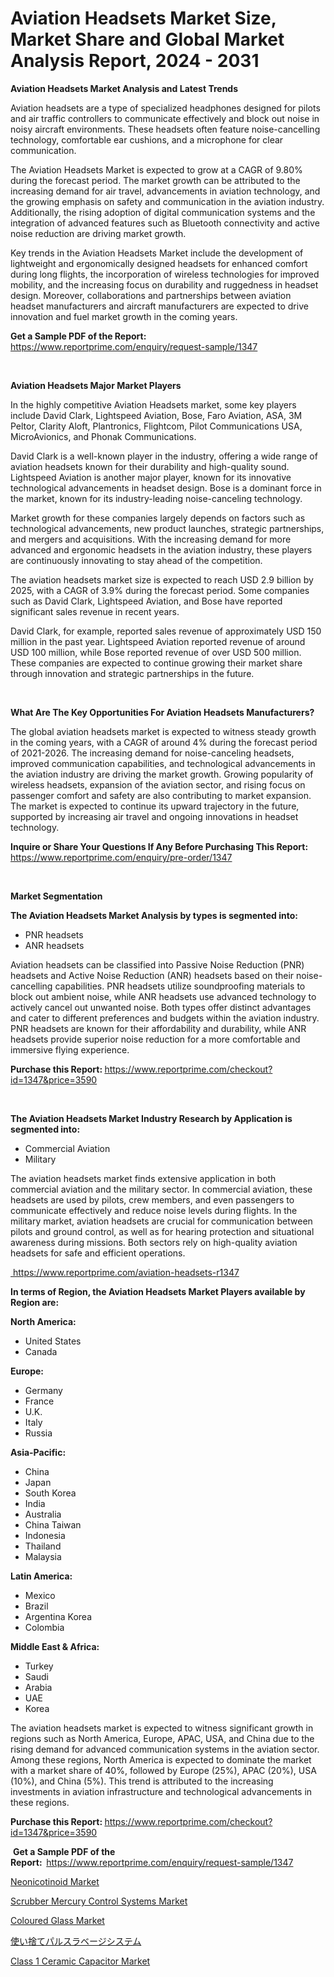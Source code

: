 <p><h1>Aviation Headsets Market Size, Market Share and Global Market Analysis Report, 2024 - 2031</h1></p><p><strong>Aviation Headsets Market Analysis and Latest Trends</strong></p>
<p><p>Aviation headsets are a type of specialized headphones designed for pilots and air traffic controllers to communicate effectively and block out noise in noisy aircraft environments. These headsets often feature noise-cancelling technology, comfortable ear cushions, and a microphone for clear communication.</p><p>The Aviation Headsets Market is expected to grow at a CAGR of 9.80% during the forecast period. The market growth can be attributed to the increasing demand for air travel, advancements in aviation technology, and the growing emphasis on safety and communication in the aviation industry. Additionally, the rising adoption of digital communication systems and the integration of advanced features such as Bluetooth connectivity and active noise reduction are driving market growth.</p><p>Key trends in the Aviation Headsets Market include the development of lightweight and ergonomically designed headsets for enhanced comfort during long flights, the incorporation of wireless technologies for improved mobility, and the increasing focus on durability and ruggedness in headset design. Moreover, collaborations and partnerships between aviation headset manufacturers and aircraft manufacturers are expected to drive innovation and fuel market growth in the coming years.</p></p>
<p><strong>Get a Sample PDF of the Report:&nbsp;</strong> <a href="https://www.reportprime.com/enquiry/request-sample/1347">https://www.reportprime.com/enquiry/request-sample/1347</a></p>
<p>&nbsp;</p>
<p><strong>Aviation Headsets Major Market Players</strong></p>
<p><p>In the highly competitive Aviation Headsets market, some key players include David Clark, Lightspeed Aviation, Bose, Faro Aviation, ASA, 3M Peltor, Clarity Aloft, Plantronics, Flightcom, Pilot Communications USA, MicroAvionics, and Phonak Communications. </p><p>David Clark is a well-known player in the industry, offering a wide range of aviation headsets known for their durability and high-quality sound. Lightspeed Aviation is another major player, known for its innovative technological advancements in headset design. Bose is a dominant force in the market, known for its industry-leading noise-canceling technology. </p><p>Market growth for these companies largely depends on factors such as technological advancements, new product launches, strategic partnerships, and mergers and acquisitions. With the increasing demand for more advanced and ergonomic headsets in the aviation industry, these players are continuously innovating to stay ahead of the competition. </p><p>The aviation headsets market size is expected to reach USD 2.9 billion by 2025, with a CAGR of 3.9% during the forecast period. Some companies such as David Clark, Lightspeed Aviation, and Bose have reported significant sales revenue in recent years. </p><p>David Clark, for example, reported sales revenue of approximately USD 150 million in the past year. Lightspeed Aviation reported revenue of around USD 100 million, while Bose reported revenue of over USD 500 million. These companies are expected to continue growing their market share through innovation and strategic partnerships in the future.</p></p>
<p>&nbsp;</p>
<p><strong>What Are The Key Opportunities For Aviation Headsets Manufacturers?</strong></p>
<p><p>The global aviation headsets market is expected to witness steady growth in the coming years, with a CAGR of around 4% during the forecast period of 2021-2026. The increasing demand for noise-canceling headsets, improved communication capabilities, and technological advancements in the aviation industry are driving the market growth. Growing popularity of wireless headsets, expansion of the aviation sector, and rising focus on passenger comfort and safety are also contributing to market expansion. The market is expected to continue its upward trajectory in the future, supported by increasing air travel and ongoing innovations in headset technology.</p></p>
<p><strong>Inquire or Share Your Questions If Any Before Purchasing This Report:</strong> <a href="https://www.reportprime.com/enquiry/pre-order/1347">https://www.reportprime.com/enquiry/pre-order/1347</a></p>
<p>&nbsp;</p>
<p><strong>Market Segmentation</strong></p>
<p><strong>The Aviation Headsets Market Analysis by types is segmented into:</strong></p>
<p><ul><li>PNR headsets</li><li>ANR headsets</li></ul></p>
<p><p>Aviation headsets can be classified into Passive Noise Reduction (PNR) headsets and Active Noise Reduction (ANR) headsets based on their noise-cancelling capabilities. PNR headsets utilize soundproofing materials to block out ambient noise, while ANR headsets use advanced technology to actively cancel out unwanted noise. Both types offer distinct advantages and cater to different preferences and budgets within the aviation industry. PNR headsets are known for their affordability and durability, while ANR headsets provide superior noise reduction for a more comfortable and immersive flying experience.</p></p>
<p><strong>Purchase this Report:&nbsp;</strong><a href="https://www.reportprime.com/checkout?id=1347&price=3590">https://www.reportprime.com/checkout?id=1347&price=3590</a></p>
<p>&nbsp;</p>
<p><strong>The Aviation Headsets Market Industry Research by Application is segmented into:</strong></p>
<p><ul><li>Commercial Aviation</li><li>Military</li></ul></p>
<p><p>The aviation headsets market finds extensive application in both commercial aviation and the military sector. In commercial aviation, these headsets are used by pilots, crew members, and even passengers to communicate effectively and reduce noise levels during flights. In the military market, aviation headsets are crucial for communication between pilots and ground control, as well as for hearing protection and situational awareness during missions. Both sectors rely on high-quality aviation headsets for safe and efficient operations.</p></p>
<p><a href="https://www.reportprime.com/aviation-headsets-r1347">&nbsp;https://www.reportprime.com/aviation-headsets-r1347</a></p>
<p><strong>In terms of Region, the Aviation Headsets Market Players available by Region are:</strong></p>
<p>
    <p> <strong> North America: </strong>
        <ul>
            <li>United States</li>
            <li>Canada</li>
        </ul>
        </p> 
    <p> <strong> Europe: </strong>
        <ul>
            <li>Germany</li>
            <li>France</li>
            <li>U.K.</li>
            <li>Italy</li>
            <li>Russia</li>
        </ul>
        </p> 
    <p> <strong> Asia-Pacific: </strong>
        <ul>
            <li>China</li>
            <li>Japan</li>
            <li>South Korea</li>
            <li>India</li>
            <li>Australia</li>
            <li>China Taiwan</li>
            <li>Indonesia</li>
            <li>Thailand</li>
            <li>Malaysia</li>
        </ul>
        </p> 
    <p> <strong> Latin America: </strong>
        <ul>
            <li>Mexico</li>
            <li>Brazil</li>
            <li>Argentina Korea</li>
            <li>Colombia</li>
        </ul>
        </p> 
    <p> <strong> Middle East & Africa: </strong>
        <ul>
            <li>Turkey</li>
            <li>Saudi</li>
            <li>Arabia</li>
            <li>UAE</li>
            <li>Korea</li>
        </ul>
    </p>
    </p>
<p><p>The aviation headsets market is expected to witness significant growth in regions such as North America, Europe, APAC, USA, and China due to the rising demand for advanced communication systems in the aviation sector. Among these regions, North America is expected to dominate the market with a market share of 40%, followed by Europe (25%), APAC (20%), USA (10%), and China (5%). This trend is attributed to the increasing investments in aviation infrastructure and technological advancements in these regions.</p></p>
<p><strong>Purchase this Report: </strong><a href="https://www.reportprime.com/checkout?id=1347&price=3590">https://www.reportprime.com/checkout?id=1347&price=3590</a></p>
<p>&nbsp;<strong>Get a Sample PDF of the Report:&nbsp;&nbsp;</strong><a href="https://www.reportprime.com/enquiry/request-sample/1347">https://www.reportprime.com/enquiry/request-sample/1347</a></p>
<p><strong></strong></p>
<p><p><a href="https://issuu.com/reportprime-2/docs/neonicotinoid-market-size-2030.pptx">Neonicotinoid Market</a></p><p><a href="https://medium.com/@amexben1465_98864/scrubber-mercury-control-systems-market-size-share-analysis-growth-trends-forecasts-2024-c641bb18ec39">Scrubber Mercury Control Systems Market</a></p><p><a href="https://issuu.com/reportprime-2/docs/coloured-glass-market-size-2030.pptx">Coloured Glass Market</a></p><p><a href="https://medium.com/@lovern8746/%E4%BD%BF%E3%81%84%E6%8D%A8%E3%81%A6%E3%81%AE%E3%83%91%E3%83%AB%E3%82%B9%E3%83%A9%E3%83%99%E3%83%BC%E3%82%B8%E3%82%B7%E3%82%B9%E3%83%86%E3%83%A0%E5%B8%82%E5%A0%B4%E3%81%AE%E5%B1%95%E6%9C%9B%E3%81%A8%E4%BA%88%E6%B8%AC-2024%E5%B9%B4%E3%81%8B%E3%82%892031%E5%B9%B4%E3%81%BE%E3%81%A7-193be97da20f">使い捨てパルスラベージシステム</a></p><p><a href="https://github.com/DeonteStanton2023/Market-Research-Report-List-2/blob/main/class-1-ceramic-capacitor-market.md">Class 1 Ceramic Capacitor Market</a></p></p>